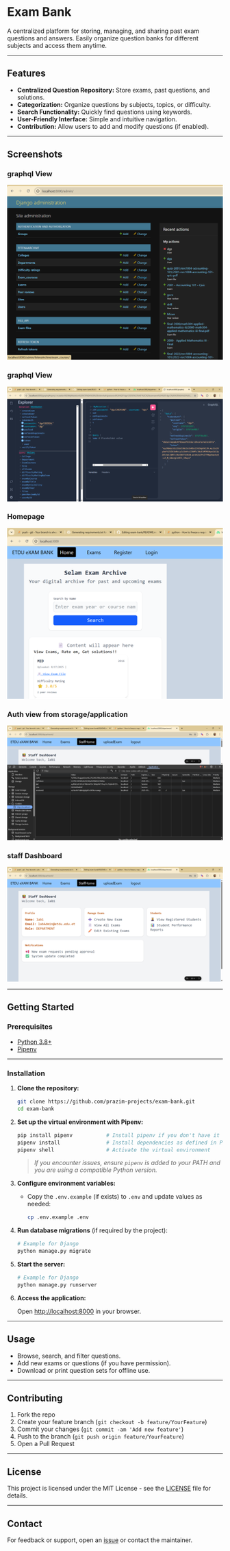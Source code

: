 # Exam Bank

A centralized platform for storing, managing, and sharing past exam questions and answers. Easily organize question banks for different subjects and access them anytime.

---

## Features

- **Centralized Question Repository:** Store exams, past questions, and solutions.
- **Categorization:** Organize questions by subjects, topics, or difficulty.
- **Search Functionality:** Quickly find questions using keywords.
- **User-Friendly Interface:** Simple and intuitive navigation.
- **Contribution:** Allow users to add and modify questions (if enabled).

---

## Screenshots
### graphql View

![Django Admin Panel View screenshot](screenshots/django-admin.png)

### graphql View

![Graphql Api View screenshot](screenshots/graphql-api.png)

### Homepage

![Dashboard Screenshot](screenshots/home-page.png)

### Auth view from storage/application

![Cookie Auth](screenshots/auth-exam-bank.png)


### staff Dashboard

![Authenticated Staff dashboard screenshot](screenshots/staff-dashboard.png)

---

## Getting Started

### Prerequisites

- [Python 3.8+](https://www.python.org/downloads/)
- [Pipenv](https://pipenv.pypa.io/en/latest/)

---

### Installation

1. **Clone the repository:**

    ```bash
    git clone https://github.com/prazim-projects/exam-bank.git
    cd exam-bank
    ```

2. **Set up the virtual environment with Pipenv:**

    ```bash
    pip install pipenv           # Install pipenv if you don't have it
    pipenv install               # Install dependencies as defined in Pipfile
    pipenv shell                 # Activate the virtual environment
    ```

    > _If you encounter issues, ensure `pipenv` is added to your PATH and you are using a compatible Python version._

3. **Configure environment variables:**

    - Copy the `.env.example` (if exists) to `.env` and update values as needed:

      ```bash
      cp .env.example .env
      ```

4. **Run database migrations** (if required by the project):

    ```bash
    # Example for Django
    python manage.py migrate
    ```

5. **Start the server:**

    ```bash
    # Example for Django
    python manage.py runserver
    ```

6. **Access the application:**

    Open [http://localhost:8000](http://localhost:8000) in your browser.

---

## Usage

- Browse, search, and filter questions.
- Add new exams or questions (if you have permission).
- Download or print question sets for offline use.

---

## Contributing

1. Fork the repo
2. Create your feature branch (`git checkout -b feature/YourFeature`)
3. Commit your changes (`git commit -am 'Add new feature'`)
4. Push to the branch (`git push origin feature/YourFeature`)
5. Open a Pull Request

---

## License

This project is licensed under the MIT License - see the [LICENSE](LICENSE) file for details.

---

## Contact

For feedback or support, open an [issue](https://github.com/prazim-projects/exam-bank/issues) or contact the maintainer.
